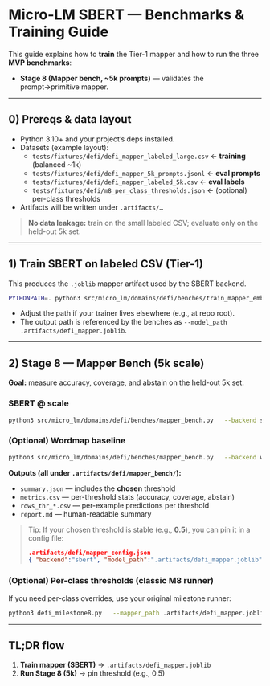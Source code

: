 # Micro-LM SBERT — Benchmarks & Training Guide

This guide explains how to **train** the Tier-1 mapper and how to run the three **MVP benchmarks**:
- **Stage 8 (Mapper bench, ~5k prompts)** — validates the prompt→primitive mapper.

---

## 0) Prereqs & data layout

- Python 3.10+ and your project’s deps installed.
- Datasets (example layout):
  - `tests/fixtures/defi/defi_mapper_labeled_large.csv`  ← **training** (balanced ~1k)
  - `tests/fixtures/defi/defi_mapper_5k_prompts.jsonl`  ← **eval prompts**
  - `tests/fixtures/defi/defi_mapper_labeled_5k.csv`    ← **eval labels**
  - `tests/fixtures/defi/m8_per_class_thresholds.json`  ← (optional) per-class thresholds
- Artifacts will be written under `.artifacts/…`

> **No data leakage:** train on the small labeled CSV; evaluate only on the held-out 5k set.

---

## 1) Train SBERT on labeled CSV (Tier-1)

This produces the `.joblib` mapper artifact used by the SBERT backend.

```bash
PYTHONPATH=. python3 src/micro_lm/domains/defi/benches/train_mapper_embed.py   --labels_csv tests/fixtures/defi/defi_mapper_labeled_large.csv   --out_path .artifacts/defi_mapper.joblib   --sbert sentence-transformers/all-MiniLM-L6-v2   --C 8 --max_iter 2000 --calibrate
```

- Adjust the path if your trainer lives elsewhere (e.g., at repo root).
- The output path is referenced by the benches as `--model_path .artifacts/defi_mapper.joblib`.

---

## 2) Stage 8 — Mapper Bench (5k scale)

**Goal:** measure accuracy, coverage, and abstain on the held-out 5k set.

### SBERT @ scale
```bash
python3 src/micro_lm/domains/defi/benches/mapper_bench.py   --backend sbert   --model_path .artifacts/defi_mapper.joblib   --prompts_jsonl tests/fixtures/defi/defi_mapper_5k_prompts.jsonl   --labels_csv    tests/fixtures/defi/defi_mapper_labeled_5k.csv   --thresholds 0.5,0.55,0.6,0.65,0.7   --min_overall_acc 0.85   --out_dir .artifacts/defi/mapper_bench
```

### (Optional) Wordmap baseline
```bash
python3 src/micro_lm/domains/defi/benches/mapper_bench.py   --backend wordmap   --prompts_jsonl tests/fixtures/defi/defi_mapper_5k_prompts.jsonl   --labels_csv    tests/fixtures/defi/defi_mapper_labeled_5k.csv   --thresholds 0.2,0.25,0.3,0.35,0.4   --min_overall_acc 0.70   --out_dir .artifacts/defi/mapper_bench
```

**Outputs (all under `.artifacts/defi/mapper_bench/`):**
- `summary.json` — includes the **chosen** threshold
- `metrics.csv` — per-threshold stats (accuracy, coverage, abstain)
- `rows_thr_*.csv` — per-example predictions per threshold
- `report.md` — human-readable summary

> Tip: If your chosen threshold is stable (e.g., **0.5**), you can pin it in a config file:
> ```json
> .artifacts/defi/mapper_config.json
> { "backend":"sbert", "model_path":".artifacts/defi_mapper.joblib", "threshold":0.5 }
> ```

### (Optional) Per-class thresholds (classic M8 runner)
If you need per-class overrides, use your original milestone runner:
```bash
python3 defi_milestone8.py   --mapper_path .artifacts/defi_mapper.joblib   --prompts_jsonl tests/fixtures/defi/defi_mapper_5k_prompts.jsonl   --labels_csv    tests/fixtures/defi/defi_mapper_labeled_5k.csv   --thresholds "0.5,0.55,0.6,0.65,0.7"   --choose_by utility   --per_class_thresholds tests/fixtures/defi/m8_per_class_thresholds.json   --rows_csv .artifacts/m8_rows.csv   --out_summary .artifacts/m8_sum.json   --out_csv .artifacts/m8_metrics.csv
```

---

## TL;DR flow

1. **Train mapper (SBERT)** → `.artifacts/defi_mapper.joblib`  
2. **Run Stage 8 (5k)** → pin threshold (e.g., 0.5)  

